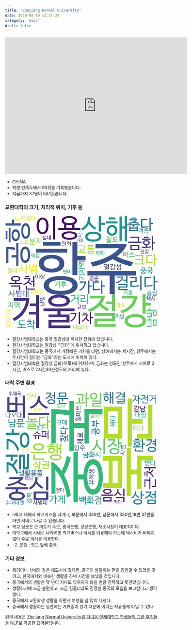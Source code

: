 ```yaml
---
title: "Zhejiang Normal University"
date: 2020-08-19 13:14:28
category: 'Asia'
draft: false
---
```


<iframe
width="600"
height="450"
frameborder="0" style="border:0"
src="https://www.google.com/maps/embed/v1/place?key=AIzaSyC9e1AME-pVmWC4hBpFdu5S4dKzyepa3HQ&q=Zhejiang+Normal+University&center=29.079175,119.64742&zoom=14" allowfullscreen>
</iframe>

* CHINA
* 학생 만족도에서 93위를 기록했습니다.
* 지금까지 37명이 다녀갔습니다. 

### 교환대학의 크기, 지리적 위치, 기후 등

![gen_info-WordCloud](../univ_wordclouds_okt/gen_info/CN000020_gen_info_okt.png)

* 절강사범대학교는 중국 절강성에 위치한 진화에 있습니다.
* 절강사범대학교는 절강성 ''금화''에 위치하고 있습니다.
* 절강사범대학교는 중국에서 가장빠른 기차를 타면, 상해에서는 세시간, 항주에서는 두시간이 걸리는 "금화"라는 도시에 위치해 있다.
* 절강사범대학은 절강성 금화(金華)에 위치하며, 금화는 성도인 항주에서 기차로 3시간, 버스로 2시간30분정도의 거리에 있다.


### 대학 주변 환경

![env_info-WordCloud](../univ_wordclouds_okt/env_info/CN000020_env_info_okt.png)

* n학교 내에서 학교버스를 타거나, 북문에서 330번, 남문에서 330번,18번,37번을 타면 시내로 나갈 수 있습니다.
* 학교 남문은 큰 마트가 두곳, 중국은행, 공상은행, 채소시장이 대표적이다.
* 대학교에서 시내로 나가려면 학교버스나 택시를 이용해야 하는데 택시비가 비싸지 않아 주로 택시를 이용한다.
* 2) 은행 : 학교 앞에 중국.


### 기타 정보

* 북경이나 상해와 같은 대도시에 갔다면, 중국의 발달하는 면을 경험할 수 있었을 것이고, 한국에서와 비슷한 생활을 하며 시간을 보냈을 것입니다.
* 중국에서의 생활은 몇 년이 지나도 잊혀지지 않을 만큼 강력하고 뜻깊었습니다.
* 생활하기에 조금 불편하고, 조금 힘들더라도 진정한 중국의 모습을 보고싶다고 생각했다.
* 중국에서 교환학생 생활을 하면서 여행을 참 많이 다녔다.
* 중국에서 생활하는 동안에는 거류증이 있기 때문에 어디든 자유롭게 다닐 수 있다.


위의 내용은 [Zhejiang Normal University를 다녀온 연세대학교 학생들의 교환 후기들을](http://oia.yonsei.ac.kr/partner/expReport.asp?ucode=CN000020&bgbn=A) NLP로 가공한 요약본입니다. 
